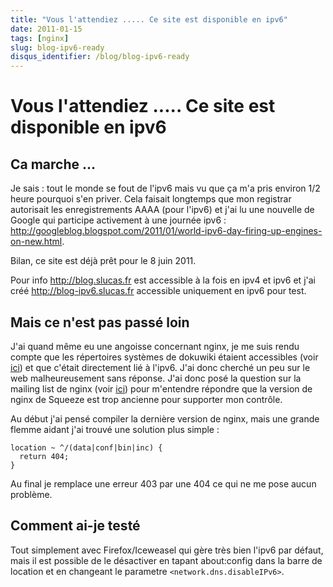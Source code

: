 ```yaml
---
title: "Vous l'attendiez ..... Ce site est disponible en ipv6"
date: 2011-01-15
tags: [nginx]
slug: blog-ipv6-ready
disqus_identifier: /blog/blog-ipv6-ready
---
```

# Vous l'attendiez ..... Ce site est disponible en ipv6

## Ca marche ...
Je sais : tout le monde se fout de l'ipv6 mais vu que ça m'a pris environ 1/2 heure pourquoi s'en priver. Cela faisait longtemps que mon registrar autorisait les enregistrements AAAA (pour l'ipv6) et j'ai lu une nouvelle de Google qui participe activement à une journée ipv6 : http://googleblog.blogspot.com/2011/01/world-ipv6-day-firing-up-engines-on-new.html. 

Bilan, ce site est déjà prêt pour le 8 juin 2011.

Pour info http://blog.slucas.fr est accessible à la fois en ipv4 et ipv6 et j'ai créé http://blog-ipv6.slucas.fr accessible uniquement en ipv6 pour test.

## Mais ce n'est pas passé loin

J'ai quand même eu une angoisse concernant nginx, je me suis rendu compte que les répertoires systèmes de dokuwiki étaient accessibles (voir [ici](/blog/anteater-system-security-nginx)) et que c'était directement lié à l'ipv6. J'ai donc cherché un peu sur le web malheureusement sans réponse. J'ai donc posé la question sur la mailing list de nginx (voir [ici](http://forum.nginx.org/read.php?2,166530)) pour m'entendre répondre que la version de nginx de Squeeze est trop ancienne pour supporter mon contrôle.

Au début j'ai pensé compiler la dernière version de nginx, mais une grande flemme aidant j'ai trouvé une solution plus simple :

```
location ~ ^/(data|conf|bin|inc) {
  return 404;
}
```
Au final je remplace une erreur 403 par une 404 ce qui ne me pose aucun problème.

## Comment ai-je testé

Tout simplement avec Firefox/Iceweasel qui gère très bien l'ipv6 par défaut, mais il est possible de le désactiver en tapant about:config dans la barre de location et en changeant le parametre `<network.dns.disableIPv6>`.





 
